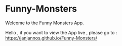 # Funny-Monsters
Welcome to the Funny Monsters App.


Hello , if you want to view the App live , please go to :
https://janjannos.github.io/Funny-Monsters/
